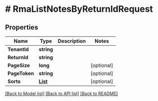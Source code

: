 # # RmaListNotesByReturnIdRequest


## Properties 


Name | Type | Description | Notes
------------ | ------------- | ------------- | -------------
**TenantId**| **string** |   |
**ReturnId**| **string** |   |
**PageSize**| **long** |   | [optional]
**PageToken**| **string** |   | [optional]
**Sorts**| [**List<RmaListNotesByReturnIdRequestSort>**](RmaListNotesByReturnIdRequestSort.md) |   | [optional]


[[Back to Model list]](../../README.md#models) [[Back to API list]](../../README.md#endpoints) [[Back to README]](../../README.md)


